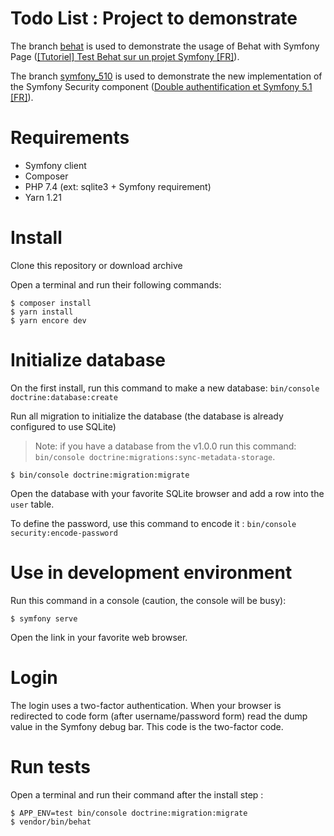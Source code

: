 Todo List : Project to demonstrate
==================================

The branch [behat](https://github.com/macintoshplus/todo-list-example/tree/behat) is used to demonstrate the 
usage of Behat with Symfony Page ([[Tutoriel] Test Behat sur un projet Symfony [FR]](https://nahan.fr/tutoriel-test-behat-sur-un-projet-symfony/)).

The branch [symfony_510](https://github.com/macintoshplus/todo-list-example/tree/symfony_510) is used to demonstrate the new implementation of the Symfony Security component ([Double authentification et Symfony 5.1 [FR]](https://nahan.fr/double-authentification-et-symfony-5-1/)). 

# Requirements

* Symfony client
* Composer
* PHP 7.4 (ext: sqlite3 + Symfony requirement)
* Yarn 1.21

# Install

Clone this repository or download archive

Open a terminal and run their following commands:

```shell script
$ composer install
$ yarn install
$ yarn encore dev
```

# Initialize database

On the first install, run this command to make a new database: `bin/console doctrine:database:create`

Run all migration to initialize the database (the database is already configured to use SQLite)

> Note: if you have a database from the v1.0.0 run this command: `bin/console doctrine:migrations:sync-metadata-storage`.

```shell script
$ bin/console doctrine:migration:migrate
```

Open the database with your favorite SQLite browser and add a row into the `user` table.

To define the password, use this command to encode it : `bin/console security:encode-password`

# Use in development environment

Run this command in a console (caution, the console will be busy):

```shell script
$ symfony serve
```

Open the link in your favorite web browser.

# Login

The login uses a two-factor authentication. When your browser is redirected to code form (after username/password form) read the dump value in the Symfony debug bar.
This code is the two-factor code.

# Run tests

Open a terminal and run their command after the install step :

```shell script
$ APP_ENV=test bin/console doctrine:migration:migrate
$ vendor/bin/behat
```
